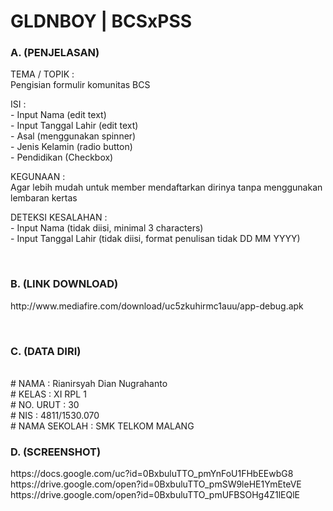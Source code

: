 # GLDNBOY | BCSxPSS

<h3>A. (PENJELASAN)</h3>

TEMA / TOPIK	  	: 
<br>Pengisian formulir komunitas BCS

ISI		          	: 
<br>- Input Nama 		(edit text)
<br>- Input Tanggal Lahir	(edit text)
<br>- Asal 			(menggunakan spinner)
<br>- Jenis Kelamin 	(radio button)
<br>- Pendidikan		(Checkbox) 

KEGUNAAN		      : 
<br>Agar lebih mudah untuk member mendaftarkan dirinya tanpa menggunakan lembaran kertas

DETEKSI KESALAHAN	: 
<br>- Input Nama		(tidak diisi, minimal 3 characters)
<br>- Input Tanggal Lahir	(tidak diisi, format penulisan tidak DD MM YYYY)

<br>
<h3>B. (LINK DOWNLOAD)</h3>
<p>http://www.mediafire.com/download/uc5zkuhirmc1auu/app-debug.apk</p>

<br>
<h3>C. (DATA DIRI)</h3>
<br>#  NAMA	  	: Rianirsyah Dian Nugrahanto
<br>#  KELAS		: XI RPL 1
<br>#  NO. URUT	: 30
<br>#  NIS  		: 4811/1530.070
<br>#  NAMA SEKOLAH	: SMK TELKOM MALANG

<br>
<h3>D. (SCREENSHOT)</h3>
https://docs.google.com/uc?id=0BxbuluTTO_pmYnFoU1FHbEEwbG8
<br>https://drive.google.com/open?id=0BxbuluTTO_pmSW9leHE1YmEteVE
<br>https://drive.google.com/open?id=0BxbuluTTO_pmUFBSOHg4Z1lEQlE
